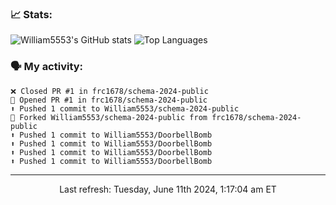 ### 📈 Stats:
![William5553's GitHub stats](https://github-readme-stats.vercel.app/api?username=william5553&show_icons=true&theme=dark&include_all_commits=true&count_private=true&hide_border=true)
![Top Languages](https://github-readme-stats.vercel.app/api/top-langs/?username=william5553&langs_count=10&layout=compact&theme=dark&include_all_commits=true&count_private=true&hide_border=true)

### 🗣 My activity:
```
❌ Closed PR #1 in frc1678/schema-2024-public
💪 Opened PR #1 in frc1678/schema-2024-public
⬆️ Pushed 1 commit to William5553/schema-2024-public
🍴 Forked William5553/schema-2024-public from frc1678/schema-2024-public
⬆️ Pushed 1 commit to William5553/DoorbellBomb
⬆️ Pushed 1 commit to William5553/DoorbellBomb
⬆️ Pushed 1 commit to William5553/DoorbellBomb
⬆️ Pushed 1 commit to William5553/DoorbellBomb
```

------------
<p align="center">Last refresh: Tuesday, June 11th 2024, 1:17:04 am ET</p>
